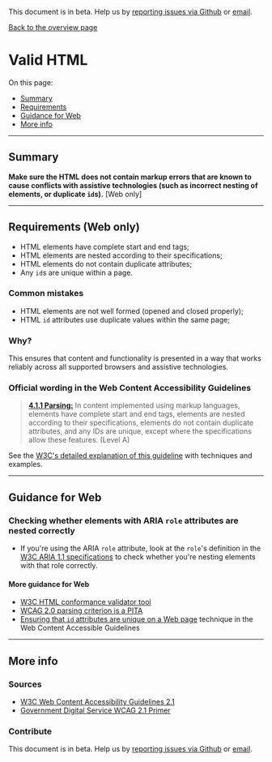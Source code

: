 This document is in beta. Help us by [reporting issues via Github](https://github.com/jfhector/accessibility-guidelines) or [email](mailto:jeanfrancois.hector@googlemail.com).

[Back to the overview page](./../index.html)

# Valid HTML

On this page:

- [Summary](#summary)
- [Requirements](#requirements)
- [Guidance for Web](#guidance-for-web)
- [More info](#more-info)

---

## Summary

**Make sure the HTML does not contain markup errors that are known to cause conflicts with assistive technologies (such as incorrect nesting of elements, or duplicate `id`s).** [Web only]

---

## Requirements (Web only)

- HTML elements have complete start and end tags;
- HTML elements are nested according to their specifications;
- HTML elements do not contain duplicate attributes;
- Any `id`s are unique within a page.

### Common mistakes

- HTML elements are not well formed (opened and closed properly);
- HTML `id` attributes use duplicate values within the same page;

### Why?

This ensures that content and functionality is presented in a way that works reliably across all supported browsers and assistive technologies.

### Official wording in the Web Content Accessibility Guidelines

> [**4.1.1 Parsing:**](https://www.w3.org/TR/UNDERSTANDING-WCAG20/ensure-compat-parses.html) In content implemented using markup languages, elements have complete start and end tags, elements are nested according to their specifications, elements do not contain duplicate attributes, and any IDs are unique, except where the specifications allow these features. (Level A)

See the [W3C's detailed explanation of this guideline](https://www.w3.org/TR/UNDERSTANDING-WCAG20/ensure-compat-parses.html) with techniques and examples.

---

## Guidance for Web

### Checking whether elements with ARIA `role` attributes are nested correctly

- If you're using the ARIA `role` attribute, look at the `role`'s definition in the [W3C ARIA 1.1 specifications](https://www.w3.org/TR/wai-aria-1.1/#role_definitions) to check whether you're nesting elements with that role correctly.

#### More guidance for Web

- [W3C HTML conformance validator tool](https://validator.w3.org/nu/)
- [WCAG 2.0 parsing criterion is a PITA](https://www.paciellogroup.com/blog/2015/11/wcag-2-0-parsing-criterion-is-a-pita/)
- [Ensuring that `id` attributes are unique on a Web page](https://www.w3.org/TR/2016/NOTE-WCAG20-TECHS-20161007/H93) technique in the Web Content Accessible Guidelines

---

## More info

### Sources

- [W3C Web Content Accessibility Guidelines 2.1](https://www.w3.org/TR/WCAG21/)
- [Government Digital Service WCAG 2.1 Primer](https://alphagov.github.io/wcag-primer/)

### Contribute

This document is in beta. Help us by [reporting issues via Github](https://github.com/jfhector/accessibility-guidelines) or [email](mailto:jeanfrancois.hector@googlemail.com).
